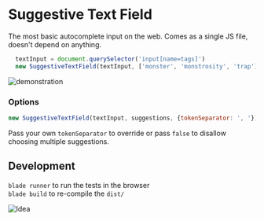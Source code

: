 # Suggestive Text Field
The most basic autocomplete input on the web. Comes as a single JS file, doesn't depend on anything.

```javascript
  textInput = document.querySelector('input[name=tags]')
  new SuggestiveTextField(textInput, ['monster', 'monstrosity', 'trap'])
```

![demonstration](http://i64.tinypic.com/j0i8w2.gif)

### Options

```javascript
new SuggestiveTextField(textInput, suggestions, {tokenSeparator: ', '})
```

Pass your own `tokenSeparator` to override or pass `false` to disallow choosing multiple suggestions.

## Development

`blade runner` to run the tests in the browser<br>
`blade build` to re-compile the `dist/`

![Idea](http://i64.tinypic.com/rva636.png)
